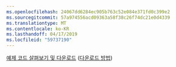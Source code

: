 ```yaml
---
ms.openlocfilehash: 24067dd6284ec905b763c52e084e371fd0c399e2
ms.sourcegitcommit: 57a974556acd09363a58f38c26f74dc21e0d4339
ms.translationtype: MT
ms.contentlocale: ko-KR
ms.lasthandoff: 04/17/2019
ms.locfileid: "59737190"
---
```

[예제 코드 살펴보기 및 다운로드](https://github.com/aspnet/Docs/tree/master/aspnetcore/tutorials/grpc/grpc-start/samples/GrpcGreeter) ([다운로드 방법](xref:index#how-to-download-a-sample))
